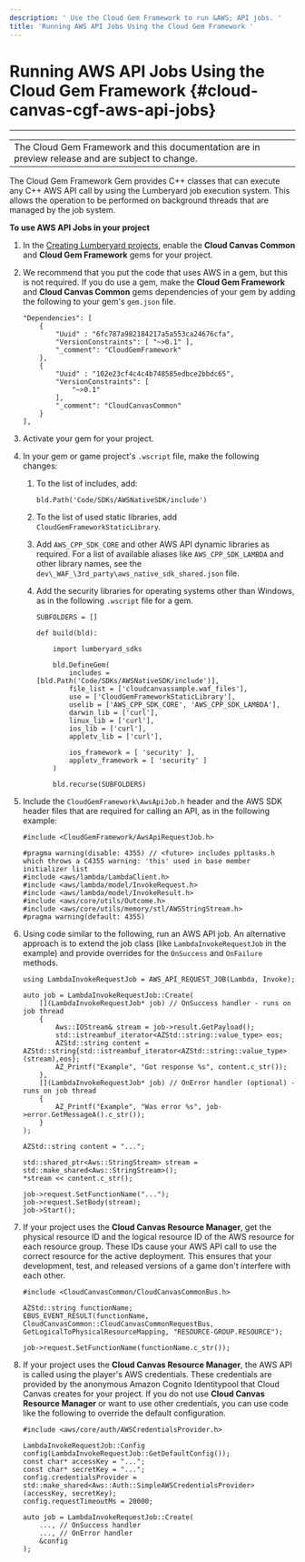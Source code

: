 ```yaml
---
description: ' Use the Cloud Gem Framework to run &AWS; API jobs. '
title: 'Running AWS API Jobs Using the Cloud Gem Framework '
---
```

# Running AWS API Jobs Using the Cloud Gem Framework {#cloud-canvas-cgf-aws-api-jobs}


****  

|  | 
| --- |
| The Cloud Gem Framework and this documentation are in preview release and are subject to change\. | 

The Cloud Gem Framework Gem provides C\+\+ classes that can execute any C\+\+ AWS API call by using the Lumberyard job execution system\. This allows the operation to be performed on background threads that are managed by the job system\. 

**To use AWS API Jobs in your project**

1. In the [Creating Lumberyard projects](/docs/userguide/configurator/intro.md), enable the **Cloud Canvas Common** and **Cloud Gem Framework** gems for your project\.

1. We recommend that you put the code that uses AWS in a gem, but this is not required\. If you do use a gem, make the **Cloud Gem Framework** and **Cloud Canvas Common** gems dependencies of your gem by adding the following to your gem's `gem.json` file\.

   ```
   "Dependencies": [
       {
           "Uuid" : "6fc787a982184217a5a553ca24676cfa",
           "VersionConstraints": [ "~>0.1" ],
           "_comment": "CloudGemFramework"
       },
       {
           "Uuid" : "102e23cf4c4c4b748585edbce2bbdc65",
           "VersionConstraints": [
               "~>0.1"
           ],
           "_comment": "CloudCanvasCommon"
       }
   ],
   ```

1. Activate your gem for your project\.

1. In your gem or game project's `.wscript` file, make the following changes:

   1. To the list of includes, add:

      ```
      bld.Path('Code/SDKs/AWSNativeSDK/include')
      ```

   1. To the list of used static libraries, add `CloudGemFrameworkStaticLibrary`\.

   1. Add `AWS_CPP_SDK_CORE` and other AWS API dynamic libraries as required\. For a list of available aliases like `AWS_CPP_SDK_LAMBDA` and other library names, see the `dev\_WAF_\3rd_party\aws_native_sdk_shared.json` file\.

   1. Add the security libraries for operating systems other than Windows, as in the following `.wscript` file for a gem\.

      ```
      SUBFOLDERS = []
      
      def build(bld):
      
          import lumberyard_sdks
      
          bld.DefineGem(
              includes = [bld.Path('Code/SDKs/AWSNativeSDK/include')],
              file_list = ['cloudcanvassample.waf_files'],
              use = ['CloudGemFrameworkStaticLibrary'],
              uselib = ['AWS_CPP_SDK_CORE', 'AWS_CPP_SDK_LAMBDA'],
              darwin_lib = ['curl'],
              linux_lib = ['curl'],
              ios_lib = ['curl'],
              appletv_lib = ['curl'],
              
              ios_framework = [ 'security' ],
              appletv_framework = [ 'security' ]
          )
      
          bld.recurse(SUBFOLDERS)
      ```

1. Include the `CloudGemFramework\AwsApiJob.h` header and the AWS SDK header files that are required for calling an API, as in the following example:

   ```
   #include <CloudGemFramework/AwsApiRequestJob.h>
   
   #pragma warning(disable: 4355) // <future> includes ppltasks.h which throws a C4355 warning: 'this' used in base member initializer list
   #include <aws/lambda/LambdaClient.h>
   #include <aws/lambda/model/InvokeRequest.h>
   #include <aws/lambda/model/InvokeResult.h>
   #include <aws/core/utils/Outcome.h>
   #include <aws/core/utils/memory/stl/AWSStringStream.h>
   #pragma warning(default: 4355)
   ```

1. Using code similar to the following, run an AWS API job\. An alternative approach is to extend the job class \(like `LambdaInvokeRequestJob` in the example\) and provide overrides for the `OnSuccess` and `OnFailure` methods\.

   ```
   using LambdaInvokeRequestJob = AWS_API_REQUEST_JOB(Lambda, Invoke);
   
   auto job = LambdaInvokeRequestJob::Create(
       [](LambdaInvokeRequestJob* job) // OnSuccess handler - runs on job thread
       {
           Aws::IOStream& stream = job->result.GetPayload();
           std::istreambuf_iterator<AZStd::string::value_type> eos;
           AZStd::string content = AZStd::string{std::istreambuf_iterator<AZStd::string::value_type>(stream),eos};
           AZ_Printf("Example", "Got response %s", content.c_str());
       },
       [](LambdaInvokeRequestJob* job) // OnError handler (optional) - runs on job thread
       {
           AZ_Printf("Example", "Was error %s", job->error.GetMessageA().c_str());
       }
   );
   
   AZStd::string content = "...";
   
   std::shared_ptr<Aws::StringStream> stream = std::make_shared<Aws::StringStream>();
   *stream << content.c_str();
   
   job->request.SetFunctionName("...");
   job->request.SetBody(stream);
   job->Start();
   ```

1. If your project uses the **Cloud Canvas Resource Manager**, get the physical resource ID and the logical resource ID of the AWS resource for each resource group\. These IDs cause your AWS API call to use the correct resource for the active deployment\. This ensures that your development, test, and released versions of a game don't interfere with each other\.

   ```
   #include <CloudCanvasCommon/CloudCanvasCommonBus.h>
    
   AZStd::string functionName;
   EBUS_EVENT_RESULT(functionName, CloudCanvasCommon::CloudCanvasCommonRequestBus, GetLogicalToPhysicalResourceMapping, "RESOURCE-GROUP.RESOURCE");
   
   job->request.SetFunctionName(functionName.c_str());
   ```

1. If your project uses the **Cloud Canvas Resource Manager**, the AWS API is called using the player's AWS credentials\. These credentials are provided by the anonymous Amazon Cognito Identitypool that Cloud Canvas creates for your project\. If you do not use **Cloud Canvas Resource Manager** or want to use other credentials, you can use code like the following to override the default configuration\.

   ```
   #include <aws/core/auth/AWSCredentialsProvider.h>
   
   LambdaInvokeRequestJob::Config config(LambdaInvokeRequestJob::GetDefaultConfig());
   const char* accessKey = "...";
   const char* secretKey = "...";
   config.credentialsProvider = std::make_shared<Aws::Auth::SimpleAWSCredentialsProvider>(accessKey, secretKey);
   config.requestTimeoutMs = 20000;
   
   auto job = LambdaInvokeRequestJob::Create(
       ..., // OnSuccess handler
       ..., // OnError handler
       &config
   );
   ```